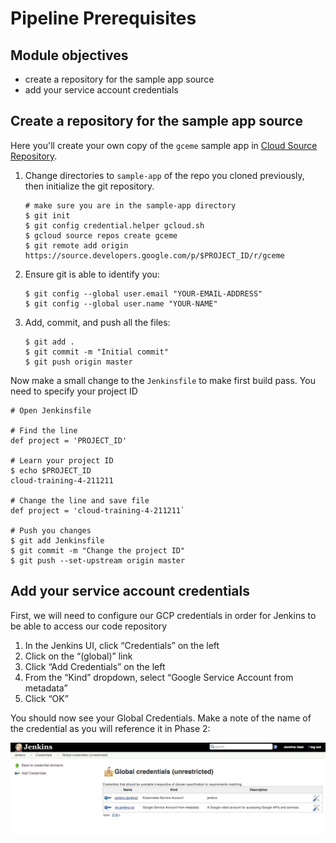 Pipeline Prerequisites
=================

Module objectives
-----------------

- create a repository for the sample app source 
- add your service account credentials

Create a repository for the sample app source
----------------------------------------------

Here you'll create your own copy of the `gceme` sample app in [Cloud Source Repository](https://cloud.google.com/source-repositories/docs/).

1. Change directories to `sample-app` of the repo you cloned previously, then initialize the git repository.

    ```shell
    # make sure you are in the sample-app directory
    $ git init
    $ git config credential.helper gcloud.sh
    $ gcloud source repos create gceme
    $ git remote add origin https://source.developers.google.com/p/$PROJECT_ID/r/gceme
    ```

1. Ensure git is able to identify you:

    ```shell
    $ git config --global user.email "YOUR-EMAIL-ADDRESS"
    $ git config --global user.name "YOUR-NAME"
    ```

1. Add, commit, and push all the files:

    ```shell
    $ git add .
    $ git commit -m "Initial commit"
    $ git push origin master
    ```
    
Now make a small change to the `Jenkinsfile` to make first build pass. You need to specify your project ID

```
# Open Jenkinsfile

# Find the line
def project = 'PROJECT_ID'

# Learn your project ID
$ echo $PROJECT_ID
cloud-training-4-211211

# Change the line and save file
def project = 'cloud-training-4-211211`

# Push you changes
$ git add Jenkinsfile
$ git commit -m "Change the project ID"
$ git push --set-upstream origin master
```

Add your service account credentials
------------------------------------

First, we will need to configure our GCP credentials in order for Jenkins to be able to access our code repository

1. In the Jenkins UI, click “Credentials” on the left
1. Click on the “(global)” link 
1. Click “Add Credentials” on the left
1. From the “Kind” dropdown, select “Google Service Account from metadata”
1. Click “OK”

You should now see your Global Credentials. Make a note of the name of the credential as you will reference it in Phase 2:

![](docs/img/jenkins-credentials.png)

